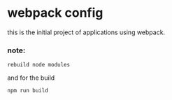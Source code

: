 # webpack config 


this is the initial project of applications using webpack.

### note:

```
rebuild node modules

```
and for the build

```
npm run build

```

